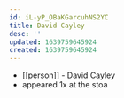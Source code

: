 ```yaml
---
id: iL-yP_OBaKGarcuhNS2YC
title: David Cayley
desc: ''
updated: 1639759645924
created: 1639759645924
---
```



- [[person]] - David Cayley
- appeared 1x at the stoa
